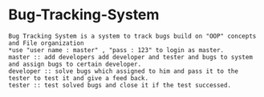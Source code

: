 # Bug-Tracking-System
    Bug Tracking System is a system to track bugs build on "OOP" concepts and File organization
    *use "user name : master" , "pass : 123" to login as master.
    master :: add developers add developer and tester and bugs to system and assign bugs to certain developer.
    developer :: solve bugs which assigned to him and pass it to the tester to test it and give a feed back.
    tester :: test solved bugs and close it if the test successed.
